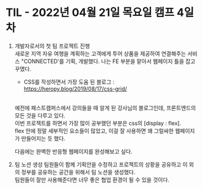 # TIL - 2022년 04월 21일 목요일 캠프 4일차

1. 개발자로서의 첫 팀 프로젝트 진행  
    새로운 지역 자유 여행을 계획하는 고객에게 투어 상품을 제공하여 연결해주는 서비스 "CONNECTED'를 기획, 개발했다.
    나는 FE 부분을 맡아서 웹페이지 틀을 잡고 꾸몄다.

    - CSS를 작성하면서 가장 도움 된 블로그 : https://heropy.blog/2019/08/17/css-grid/  
    <BR>

    예전에 패스트캠퍼스에서 강의들을 때 알게 된 강사님의 블로그인데, 프론트엔드의 모든 것을 다루고 있다.  
    이번 프로젝트를 하면서 가장 많이 공부했던 부분은 css의 [display : flex].  
    flex 안에 정말 세부적인 요소들이 많았고, 이걸 잘 사용하면 꽤 그럴싸한 웹페이지가 만들어지는 듯 했다. 

    다음에는 완벽한 반응형 웹페이지를 완성해보고 싶다. 


2. 팀 노션 생성
    팀원들이 함께 기획안을 수정하고 프로젝트의 상황을 공유하고 이 외의 정부를 공유하는 공간을 위해서 팀 노션을 생성했다.  
    팀원들이 잘만 사용해준다면 너무 좋은 협업 환경이 될 수 있을 것이다. 
